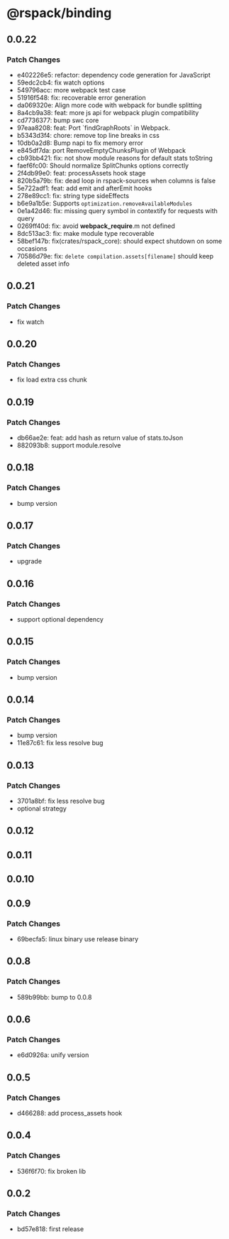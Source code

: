 # @rspack/binding

## 0.0.22

### Patch Changes

- e402226e5: refactor: dependency code generation for JavaScript
- 59edc2cb4: fix watch options
- 549796acc: more webpack test case
- 51916f548: fix: recoverable error generation
- da069320e: Align more code with webpack for bundle splitting
- 8a4cb9a38: feat: more js api for webpack plugin compatibility
- cd7736377: bump swc core
- 97eaa8208: feat: Port \`findGraphRoots\` in Webpack.
- b5343d3f4: chore: remove top line breaks in css
- 10db0a2d8: Bump napi to fix memory error
- e845df7da: port RemoveEmptyChunksPlugin of Webpack
- cb93bb421: fix: not show module reasons for default stats toString
- faef6fc00: Should normalize SplitChunks options correctly
- 2f4db99e0: feat: processAssets hook stage
- 820b5a79b: fix: dead loop in rspack-sources when columns is false
- 5e722adf1: feat: add emit and afterEmit hooks
- 278e89cc1: fix: string type sideEffects
- b6e9a1b5e: Supports `optimization.removeAvailableModules`
- 0e1a42d46: fix: missing query symbol in contextify for requests with query
- 0269ff40d: fix: avoid **webpack_require**.m not defined
- 8dc513ac3: fix: make module type recoverable
- 58bef147b: fix(crates/rspack_core): should expect shutdown on some occasions
- 70586d79e: fix: `delete compilation.assets[filename]` should keep deleted asset info

## 0.0.21

### Patch Changes

- fix watch

## 0.0.20

### Patch Changes

- fix load extra css chunk

## 0.0.19

### Patch Changes

- db66ae2e: feat: add hash as return value of stats.toJson
- 882093b8: support module.resolve

## 0.0.18

### Patch Changes

- bump version

## 0.0.17

### Patch Changes

- upgrade

## 0.0.16

### Patch Changes

- support optional dependency

## 0.0.15

### Patch Changes

- bump version

## 0.0.14

### Patch Changes

- bump version
- 11e87c61: fix less resolve bug

## 0.0.13

### Patch Changes

- 3701a8bf: fix less resolve bug
- optional strategy

## 0.0.12

## 0.0.11

## 0.0.10

## 0.0.9

### Patch Changes

- 69becfa5: linux binary use release binary

## 0.0.8

### Patch Changes

- 589b99bb: bump to 0.0.8

## 0.0.6

### Patch Changes

- e6d0926a: unify version

## 0.0.5

### Patch Changes

- d466288: add process_assets hook

## 0.0.4

### Patch Changes

- 536f6f70: fix broken lib

## 0.0.2

### Patch Changes

- bd57e818: first release
